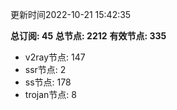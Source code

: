 更新时间2022-10-21 15:42:35

**总订阅: 45**
**总节点: 2212**
**有效节点: 335**
- v2ray节点: 147
- ssr节点: 2
- ss节点: 178
- trojan节点: 8
